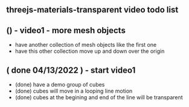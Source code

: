 ## threejs-materials-transparent video todo list

## () - video1 - more mesh objects
* have another collection of mesh objects like the first one
* have this other collection move up and down over the origin

## ( done 04/13/2022 ) - start video1
* (done) have a demo group of cubes
* (done) cubes will move in a looping line motion
* (done) cubes at the begining and end of the line will be transparent 
